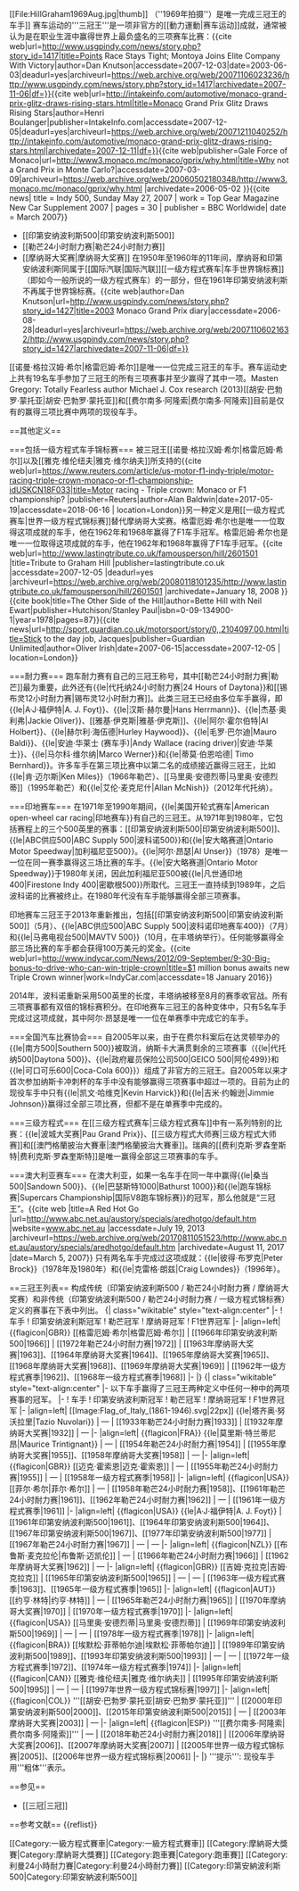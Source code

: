 [[File:HillGraham1969Aug.jpg|thumb]] （''1969年拍摄''）是唯一完成三冠王的车手]]
赛车运动的'''三冠王'''是一项非官方的[[動力運動|赛车运动]]成就，通常被认为是在职业生涯中赢得世界上最负盛名的三项赛车比赛：<ref>{{cite web|url=http://www.usgpindy.com/news/story.php?story_id=1417|title=Points Race Stays Tight; Montoya Joins Elite Company With Victory|author=Dan Knutson|accessdate=2007-12-03|date=2003-06-03|deadurl=yes|archiveurl=https://web.archive.org/web/20071106023236/http://www.usgpindy.com/news/story.php?story_id=1417|archivedate=2007-11-06|df=}}</ref><ref>{{cite web|url=http://intakeinfo.com/automotive/monaco-grand-prix-glitz-draws-rising-stars.html|title=Monaco Grand Prix Glitz Draws Rising Stars|author=Henri Boulanger|publisher=IntakeInfo.com|accessdate=2007-12-05|deadurl=yes|archiveurl=https://web.archive.org/web/20071211040252/http://intakeinfo.com/automotive/monaco-grand-prix-glitz-draws-rising-stars.html|archivedate=2007-12-11|df=}}</ref><ref name="why not">{{cite web|publisher=Gale Force of Monaco|url=http://www3.monaco.mc/monaco/gprix/why.html|title=Why not a Grand Prix in Monte Carlo?|accessdate=2007-03-09|archiveurl=https://web.archive.org/web/20060502180348/http://www3.monaco.mc/monaco/gprix/why.html |archivedate=2006-05-02 }}</ref><ref>{{cite news| title = Indy 500, Sunday May 27, 2007 | work = Top Gear Magazine New Car Supplement 2007 | pages = 30 | publisher = BBC Worldwide| date = March 2007}}</ref>
* [[印第安纳波利斯500|印第安纳波利斯500]]
* [[勒芒24小时耐力赛|勒芒24小时耐力赛]]
* [[摩纳哥大奖赛|摩纳哥大奖赛]]
在1950年至1960年的11年间，摩纳哥和印第安纳波利斯同属于[[国际汽联|国际汽联]][[一级方程式赛车|车手世界锦标赛]]（即如今一般所说的一级方程式赛车）的一部分，但在1961年印第安纳波利斯不再属于世界锦标赛。<ref>{{cite web|author=Dan Knutson|url=http://www.usgpindy.com/news/story.php?story_id=1427|title=2003 Monaco Grand Prix diary|accessdate=2006-08-28|deadurl=yes|archiveurl=https://web.archive.org/web/20071106021632/http://www.usgpindy.com/news/story.php?story_id=1427|archivedate=2007-11-06|df=}}</ref>

[[诺曼·格拉汉姆·希尔|格雷厄姆·希尔]]是唯一一位完成三冠王的车手。赛车运动史上共有19名车手参加了三冠王的所有三项赛事并至少赢得了其中一项。<ref>Masten Gregory: Totally Fearless author Michael J. Cox research (2013)</ref>[[胡安·巴勃罗·蒙托亚|胡安·巴勃罗·蒙托亚]]和[[费尔南多·阿隆索|费尔南多·阿隆索]]目前是仅有的赢得三项比赛中两项的现役车手。

==其他定义==

===包括一级方程式车手锦标赛===
被三冠王[[诺曼·格拉汉姆·希尔|格雷厄姆·希尔]]以及[[雅克·维伦纽夫|雅克·维尔纳夫]]所支持的<ref>{{cite web|url=https://www.reuters.com/article/us-motor-f1-indy-triple/motor-racing-triple-crown-monaco-or-f1-championship-idUSKCN18F033|title=Motor racing - Triple crown: Monaco or F1 championship? |publisher=Reuters|author=Alan Baldwin|date=2017-05-19|accessdate=2018-06-16 | location=London}}</ref>另一种定义是用[[一级方程式赛车|世界一级方程式锦标赛]]替代摩纳哥大奖赛。格雷厄姆·希尔也是唯一一位取得这项成就的车手，他在1962年和1968年赢得了F1车手冠军。格雷厄姆·希尔也是唯一一位取得这项成就的车手，他在1962年和1968年赢得了F1车手冠军。<ref>{{cite web|url=http://www.lastingtribute.co.uk/famousperson/hill/2601501 |title=Tribute to Graham Hill |publisher=lastingtribute.co.uk |accessdate=2007-12-05 |deadurl=yes |archiveurl=https://web.archive.org/web/20080118101235/http://www.lastingtribute.co.uk/famousperson/hill/2601501 |archivedate=January 18, 2008 }}</ref><ref name="Bette Hill with Neil Ewart 1978 p87">{{cite book|title=The Other Side of the Hill|author=Bette Hill with Neil Ewart|publisher=Hutchison/Stanley Paul|isbn=0-09-134900-1|year=1978|pages=87}}</ref><ref name="Oliver Irish">{{cite news|url=http://sport.guardian.co.uk/motorsport/story/0,,2104097,00.html|title=Stick to the day job, Jacques|publisher=Guardian Unlimited|author=Oliver Irish|date=2007-06-15|accessdate=2007-12-05 | location=London}}</ref>

===耐力赛===
跑车耐力赛有自己的三冠王称号，其中[[勒芒24小时耐力赛|勒芒]]最为重要，此外还有{{le|代托纳24小时耐力赛|24 Hours of Daytona}}和[[锡布灵12小时耐力赛|锡布灵12小时耐力赛]]。此类三冠王已经由多位车手赢得，即{{le|A·J·福伊特|A. J. Foyt}}、{{le|汉斯·赫尔曼|Hans Herrmann}}、{{le|杰基·奥利弗|Jackie Oliver}}、[[雅基·伊克斯|雅基·伊克斯]]、{{le|阿尔·霍尔伯特|Al Holbert}}、{{le|赫尔利·海伍德|Hurley Haywood}}、{{le|毛罗·巴尔迪|Mauro Baldi}}、{{le|安迪·华莱士 (赛车手)|Andy Wallace (racing driver)|安迪·华莱士}}、{{le|马尔科·维尔纳|Marco Werner}}和{{le|蒂莫·伯恩哈德| Timo Bernhard}}。许多车手在第三项比赛中以第二名的成绩接近赢得三冠王，比如{{le|肯·迈尔斯|Ken Miles}}（1966年勒芒）、[[马里奥·安德烈蒂|马里奥·安德烈蒂]]（1995年勒芒）和{{le|艾伦·麦克尼什|Allan McNish}}（2012年代托纳）。

===印地赛车===
在1971年至1990年期间，{{le|美国开轮式赛车|American open-wheel car racing|印地赛车}}有自己的三冠王。从1971年到1980年，它包括赛程上的三个500英里的赛事：[[印第安纳波利斯500|印第安纳波利斯500]]、{{le|ABC供应500|ABC Supply 500|波科诺500}}和{{le|安大略赛道|Ontario Motor Speedway|加利福尼亚500}}。{{le|阿尔·昂瑟|Al Unser}}（1978）是唯一一位在同一赛季赢得这三场比赛的车手。{{le|安大略赛道|Ontario Motor Speedway}}于1980年关闭，因此加利福尼亚500被{{le|凡世通印地400|Firestone Indy 400|密歇根500}}所取代。三冠王一直持续到1989年，之后波科诺的比赛被终止。在1980年代没有车手能够赢得全部三项赛事。

印地赛车三冠王于2013年重新推出，包括[[印第安纳波利斯500|印第安纳波利斯500]]（5月）、{{le|ABC供应500|ABC Supply 500|波科诺印地赛车400}}（7月）和{{le|马弗电视台500|MAVTV 500}}（10月，在丰塔纳举行）。任何能够赢得全部三场比赛的车手都会获得100万美元的奖金。<ref>{{cite web|url=http://www.indycar.com/News/2012/09-September/9-30-Big-bonus-to-drive-who-can-win-triple-crown|title=$1 million bonus awaits new Triple Crown winner|work=IndyCar.com|accessdate=18 January 2016}}</ref>

2014年，波科诺重新采用500英里的长度，丰塔纳被移至8月的赛季收官战。所有三项赛事都有双倍的锦标赛积分。在印地赛车三冠王的各种变体中，只有5名车手完成过这项成就，其中阿尔·昂瑟是唯一一位在单赛季中完成它的车手。

===全国汽车比赛协会===
自2005年以来，由于在费尔科案后在达灵顿举办的{{le|南方500|Southern 500}}被取消，纳斯卡大满贯剩余的三项赛事（{{le|代托纳500|Daytona 500}}、{{le|政府雇员保险公司500|GEICO 500|阿伦499}}和{{le|可口可乐600|Coca-Cola 600}}）组成了非官方的三冠王。自2005年以来才首次参加纳斯卡冲刺杯的车手中没有能够赢得三项赛事中超过一项的。目前为止的现役车手中只有{{le|凯文·哈维克|Kevin Harvick}}和{{le|吉米·约翰逊|Jimmie Johnson}}赢得过全部三项比赛，但都不是在单赛季中完成的。

===三级方程式===
在[[三级方程式赛车|三级方程式赛车]]中有一系列特别的比赛：{{le|波城大奖赛|Pau Grand Prix}}、[[三级方程式大师赛|三级方程式大师赛]]和[[澳門格蘭披治大賽車|澳門格蘭披治大賽車]]。瑞典的[[费利克斯·罗森奎斯特|费利克斯·罗森奎斯特]]是唯一赢得全部这三项赛事的车手。

===澳大利亚赛车===
在澳大利亚，如果一名车手在同一年中赢得{{le|桑当500|Sandown 500}}、{{le|巴瑟斯特1000|Bathurst 1000}}和{{le|跑车锦标赛|Supercars Championship|国际V8跑车锦标赛}}的冠军，那么他就是“三冠王”。<ref>{{cite web |title=A Red Hot Go |url=http://www.abc.net.au/austory/specials/aredhotgo/default.htm |website=www.abc.net.au |accessdate=July 19, 2013 |archiveurl=https://web.archive.org/web/20170811051523/http://www.abc.net.au/austory/specials/aredhotgo/default.htm |archivedate=August 11, 2017 |date=March 5, 2007}}</ref> 只有两名车手完成过这项成就：{{le|彼得·布罗克|Peter Brock}}（1978年及1980年）和{{le|克雷格·朗兹|Craig Lowndes}}（1996年）。

==三冠王列表==
构成传统（印第安纳波利斯500 / 勒芒24小时耐力赛 / 摩纳哥大奖赛）和非传统（印第安纳波利斯500 / 勒芒24小时耐力赛 / 一级方程式锦标赛）定义的赛事在下表中列出。
{| class="wikitable" style="text-align:center"
|-
! 车手
! 印第安纳波利斯冠军
! 勒芒冠军
! 摩纳哥冠军
! F1世界冠军
|-
|align=left| {{flagicon|GBR}} [[格雷厄姆·希尔|格雷厄姆·希尔]]
| [[1966年印第安纳波利斯500|1966]]
| [[1972年勒芒24小时耐力赛|1972]]
| [[1963年摩纳哥大奖赛|1963]]、[[1964年摩纳哥大奖赛|1964]]、[[1965年摩纳哥大奖赛|1965]]、[[1968年摩纳哥大奖赛|1968]]、[[1969年摩纳哥大奖赛|1969]]
| [[1962年一级方程式赛季|1962]]、[[1968年一级方程式赛季|1968]]
|-
|}
{| class="wikitable" style="text-align:center"
|-
以下车手赢得了三冠王两种定义中任何一种中的两项赛事的冠军。
|-
! 车手
! 印第安纳波利斯冠军
! 勒芒冠军
! 摩纳哥冠军
! F1世界冠军
|-
|align=left| [[Image:Flag_of_Italy_(1861-1946).svg|22px]] {{le|塔齐奥·努沃拉里|Tazio Nuvolari}}
| —
| [[1933年勒芒24小时耐力赛|1933]]
| [[1932年摩纳哥大奖赛|1932]]
| —
|-
|align=left| {{flagicon|FRA}} {{le|莫里斯·特兰蒂尼昂|Maurice Trintignant}}
| —
| [[1954年勒芒24小时耐力赛|1954]]
| [[1955年摩纳哥大奖赛|1955]]、[[1958年摩纳哥大奖赛|1958]]
| —
|-
|align=left| {{flagicon|GBR}} [[迈克·霍索恩|迈克·霍索恩]]
| —
| [[1955年勒芒24小时耐力赛|1955]]
| —
| [[1958年一级方程式赛季|1958]]
|-
|align=left| {{flagicon|USA}} [[菲尔·希尔|菲尔·希尔]]
| —
| [[1958年勒芒24小时耐力赛|1958]]、[[1961年勒芒24小时耐力赛|1961]]、[[1962年勒芒24小时耐力赛|1962]]
| —
| [[1961年一级方程式赛季|1961]]
|-
|align=left| {{flagicon|USA}} {{le|A·J·福伊特|A. J. Foyt}}
| [[1961年印第安纳波利斯500|1961]]、[[1964年印第安纳波利斯500|1964]]、[[1967年印第安纳波利斯500|1967]]、[[1977年印第安纳波利斯500|1977]]
| [[1967年勒芒24小时耐力赛|1967]]
| —
| —
|-
|align=left| {{flagicon|NZL}} [[布鲁斯·麦克拉伦|布鲁斯·迈凯伦]]
| —
| [[1966年勒芒24小时耐力赛|1966]]
| [[1962年摩纳哥大奖赛|1962]]
| —
|-
|align=left| {{flagicon|GBR}} [[吉姆·克拉克|吉姆·克拉克]]
| [[1965年印第安纳波利斯500|1965]]
| —
| —
| [[1963年一级方程式赛季|1963]]、[[1965年一级方程式赛季|1965]]
|-
|align=left| {{flagicon|AUT}} [[约亨·林特|约亨·林特]]
| —
| [[1965年勒芒24小时耐力赛|1965]]
| [[1970年摩纳哥大奖赛|1970]]
| [[1970年一级方程式赛季|1970]]
|-
|align=left| {{flagicon|USA}} [[马里奥·安德烈蒂|马里奥·安德烈蒂]]
| [[1969年印第安纳波利斯500|1969]]
| —
| —
| [[1978年一级方程式赛季|1978]]
|-
|align=left| {{flagicon|BRA}} [[埃默松·菲蒂帕尔迪|埃默松·菲蒂帕尔迪]]
| [[1989年印第安纳波利斯500|1989]]、[[1993年印第安纳波利斯500|1993]]
| —
| —
| [[1972年一级方程式赛季|1972]]、[[1974年一级方程式赛季|1974]]
|-
|align=left|{{flagicon|CAN}} [[雅克·维伦纽夫|雅克·维尔纳夫]]
| [[1995年印第安纳波利斯500|1995]]
| —
| —
| [[1997年世界一级方程式锦标赛|1997]]
|-
|align=left| {{flagicon|COL}} '''[[胡安·巴勃罗·蒙托亚|胡安·巴勃罗·蒙托亚]]'''
| [[2000年印第安纳波利斯500|2000]]、[[2015年印第安纳波利斯500|2015]]
| —
| [[2003年摩纳哥大奖赛|2003]]
| —
|-
|align=left| {{flagicon|ESP}} '''[[费尔南多·阿隆索|费尔南多·阿隆索]]'''
| —
| [[2018年勒芒24小时耐力赛|2018]]
| [[2006年摩纳哥大奖赛|2006]]、[[2007年摩纳哥大奖赛|2007]]
| [[2005年世界一级方程式锦标赛|2005]]、[[2006年世界一级方程式锦标赛|2006]]
|-
|}
'''提示''': 现役车手用'''粗体'''表示。

==参见==
* [[三冠|三冠]]

==参考文献==
{{reflist}}

[[Category:一級方程式賽車|Category:一級方程式賽車]]
[[Category:摩納哥大獎賽|Category:摩納哥大獎賽]]
[[Category:跑車賽|Category:跑車賽]]
[[Category:利曼24小時耐力賽|Category:利曼24小時耐力賽]]
[[Category:印第安納波利斯500|Category:印第安納波利斯500]]